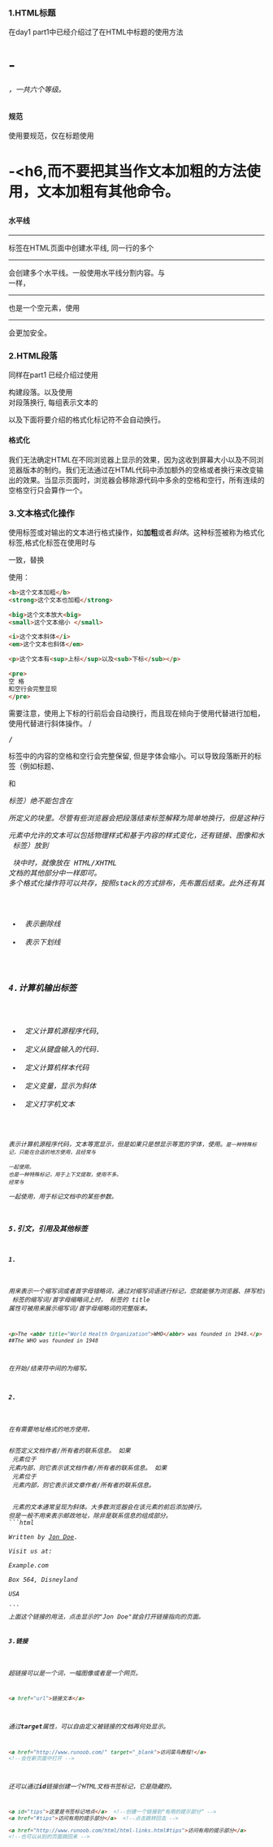 ### 1.HTML标题
在day1 part1中已经介绍过了在HTML<body></body>中标题的使用方法<h1>-<h6>，一共六个等级。

#### 规范
使用要规范，仅在标题使用<h1>-<h6,而不要把其当作文本加粗的方法使用，文本加粗有其他命令。

#### 水平线
<hr>标签在HTML页面中创建水平线, 同一行的多个<hr>会创建多个水平线。一般使用水平线分割内容。与<br>一样，<hr>也是一个空元素，使用<hr>会更加安全。

### 2.HTML段落
同样在part1 已经介绍过使用<p></p>构建段落。以及使用<br>对段落换行, 每组表示文本的<p></p>以及下面将要介绍的格式化标记符不会自动换行。

#### 格式化
我们无法确定HTML在不同浏览器上显示的效果，因为这收到屏幕大小以及不同浏览器版本的制约。我们无法通过在HTML代码中添加额外的空格或者换行来改变输出的效果。当显示页面时，浏览器会移除源代码中多余的空格和空行，所有连续的空格空行只会算作一个。

### 3.文本格式化操作
使用标签<b></b>或<i></i>对输出的文本进行格式操作，如**加粗**或者*斜体*。这种标签被称为格式化标签,格式化标签在使用时与<p></p>一致，替换<p></p>使用：
```html
<b>这个文本加粗</b>
<strong>这个文本也加粗</strong>

<big>这个文本放大<big>
<small>这个文本缩小 </small>

<i>这个文本斜体</i>
<em>这个文本也斜体</em>

<p>这个文本有<sup>上标</sup>以及<sub>下标</sub></p> 

<pre>
空 格
和空行会完整显现
</pre>
```
需要注意，使用上下标的行前后会自动换行，而且现在倾向于使用<strong></strong>代替<b></b>进行加粗，使用<em></em>代替<i></i>进行斜体操作。
/<pre>/</pre>标签中的内容的空格和空行会完整保留, 但是字体会缩小。可以导致段落断开的标签（例如标题、<p> 和 <address> 标签）绝不能包含在 <pre> 所定义的块里。尽管有些浏览器会把段落结束标签解释为简单地换行，但是这种行为在所有浏览器上并不都是一样的。<pre>元素中允许的文本可以包括物理样式和基于内容的样式变化，还有链接、图像和水平分隔线。当把其他标签（比如 <a> 标签）放到 <pre> 块中时，就像放在 HTML/XHTML 文档的其他部分中一样即可。
多个格式化操作符可以共存，按照stack的方式排布，先布置后结束。此外还有其他格式化控制符：
* <del></del> 表示删除线
* <ins></ins> 表示下划线

### 4.计算机输出标签
* <code></code> 定义计算机源程序代码,
* <kbd></kbd> 定义从键盘输入的代码.
* <samp></samp> 定义计算机样本代码
* <var></var> 定义变量，显示为斜体
* <tt></tt> 定义打字机文本

<code>表示计算机源程序代码，文本等宽显示，但是如果只是想显示等宽的字体，使用<tt>。<code>是一种特殊标记，只能在合适的地方使用，且经常与<pre>一起使用。
<samp>也是一种特殊标记，用于上下文提取，使用不多。
<var>经常与<code><pre>一起使用，用于标记文档中的某些参数。

### 5.引文，引用及其他标签
##### 1.<abbr>
<abbr>用来表示一个缩写词或者首字母错略词，通过对缩写词语进行标记，您就能够为浏览器、拼写检查程序、翻译系统以及搜索引擎分度器提供有用的信息。某些浏览器中，当您把鼠标移至带有 <abbr> 标签的缩写词/首字母缩略词上时，<abbr> 标签的 title 属性可被用来展示缩写词/首字母缩略词的完整版本。

```html
<p>The <abbr title="World Health Organization">WHO</abbr> was founded in 1948.</p>
##The WHO was founded in 1948
```
在开始/结束符中间的为缩写。

##### 2.<address>
在有需要地址格式的地方使用，<address> 标签定义文档作者/所有者的联系信息。
如果 <address> 元素位于 <body> 元素内部，则它表示该文档作者/所有者的联系信息。
如果 <address> 元素位于 <article> 元素内部，则它表示该文章作者/所有者的联系信息。
<address> 元素的文本通常呈现为斜体。大多数浏览器会在该元素的前后添加换行。
但是<addresss>一般不用来表示邮政地址，除非是联系信息的组成部分。
```html
<address>
Written by <a href="mailto:webmaster@example.com">Jon Doe</a>.<br> 
Visit us at:<br>
Example.com<br>
Box 564, Disneyland<br>
USA
</address>
```
上面这个链接的用法，点击显示的"Jon Doe"就会打开链接指向的页面。

##### 3.链接
超链接可以是一个词，一幅图像或者是一个网页。
```html
<a href="url">链接文本</a>
```
通过**target**属性，可以自由定义被链接的文档再何处显示。
```html
<a href="http://www.runoob.com/" target="_blank">访问菜鸟教程!</a> 
<!--会在新页面中打开 -->
```
还可以通过**id**链接创建一个HTML文档书签标记，它是隐藏的。
```html
<a id="tips">这里是书签标记地点</a>  <!--创建一个链接到“有用的提示部分” -->
<a href="#tips">访问有用的提示部分</a>  <!--点击跳转回去 -->

<a href="http://www.runoob.com/html/html-links.html#tips">访问有用的提示部分</a>
<!--也可以从别的页面跳回来 -->
```

